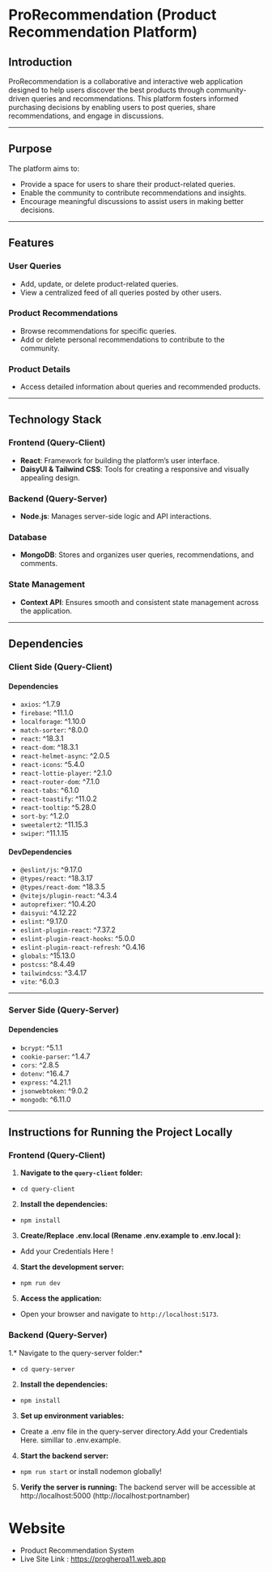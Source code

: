 # ProRecommendation (Product Recommendation Platform)

## Introduction
ProRecommendation is a collaborative and interactive web application designed to help users discover the best products through community-driven queries and recommendations. This platform fosters informed purchasing decisions by enabling users to post queries, share recommendations, and engage in discussions.

---

## Purpose
The platform aims to:
- Provide a space for users to share their product-related queries.
- Enable the community to contribute recommendations and insights.
- Encourage meaningful discussions to assist users in making better decisions.

---

## Features

### User Queries
- Add, update, or delete product-related queries.
- View a centralized feed of all queries posted by other users.

### Product Recommendations
- Browse recommendations for specific queries.
- Add or delete personal recommendations to contribute to the community.

### Product Details
- Access detailed information about queries and recommended products.

---

## Technology Stack

### Frontend (Query-Client)
- **React**: Framework for building the platform’s user interface.
- **DaisyUI & Tailwind CSS**: Tools for creating a responsive and visually appealing design.

### Backend (Query-Server)
- **Node.js**: Manages server-side logic and API interactions.

### Database
- **MongoDB**: Stores and organizes user queries, recommendations, and comments.

### State Management
- **Context API**: Ensures smooth and consistent state management across the application.

---

## Dependencies

### Client Side (Query-Client)
#### **Dependencies**
- `axios`: ^1.7.9
- `firebase`: ^11.1.0
- `localforage`: ^1.10.0
- `match-sorter`: ^8.0.0
- `react`: ^18.3.1
- `react-dom`: ^18.3.1
- `react-helmet-async`: ^2.0.5
- `react-icons`: ^5.4.0
- `react-lottie-player`: ^2.1.0
- `react-router-dom`: ^7.1.0
- `react-tabs`: ^6.1.0
- `react-toastify`: ^11.0.2
- `react-tooltip`: ^5.28.0
- `sort-by`: ^1.2.0
- `sweetalert2`: ^11.15.3
- `swiper`: ^11.1.15

#### **DevDependencies**
- `@eslint/js`: ^9.17.0
- `@types/react`: ^18.3.17
- `@types/react-dom`: ^18.3.5
- `@vitejs/plugin-react`: ^4.3.4
- `autoprefixer`: ^10.4.20
- `daisyui`: ^4.12.22
- `eslint`: ^9.17.0
- `eslint-plugin-react`: ^7.37.2
- `eslint-plugin-react-hooks`: ^5.0.0
- `eslint-plugin-react-refresh`: ^0.4.16
- `globals`: ^15.13.0
- `postcss`: ^8.4.49
- `tailwindcss`: ^3.4.17
- `vite`: ^6.0.3

---

### Server Side (Query-Server)
#### **Dependencies**
- `bcrypt`: ^5.1.1
- `cookie-parser`: ^1.4.7
- `cors`: ^2.8.5
- `dotenv`: ^16.4.7
- `express`: ^4.21.1
- `jsonwebtoken`: ^9.0.2
- `mongodb`: ^6.11.0

---

## Instructions for Running the Project Locally

### Frontend (Query-Client)
1. **Navigate to the `query-client` folder:**
-   `cd query-client`
2. **Install the dependencies:**
-   `npm install`
3. **Create/Replace .env.local (Rename .env.example to .env.local ):**
-   Add your Credentials Here !
4. **Start the development server:**
-   `npm run dev`
5. **Access the application:**
-   Open your browser and navigate to `http://localhost:5173`.

### Backend (Query-Server)
1.* Navigate to the query-server folder:*
-   `cd query-server`

2. **Install the dependencies:**
-   `npm install`
3. **Set up environment variables:**
-   Create a .env file in the query-server directory.Add your Credentials Here. simillar to .env.example.
4. **Start the backend server:**
-   `npm run start` or install nodemon globally!
5. **Verify the server is running:**
The backend server will be accessible at http://localhost:5000 (http://localhost:portnamber)

# Website
-   Product Recommendation System
-   Live Site Link : https://progheroa11.web.app